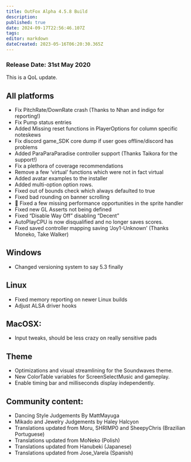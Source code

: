 ```yaml
---
title: OutFox Alpha 4.5.8 Build
description: 
published: true
date: 2024-09-17T22:56:46.107Z
tags: 
editor: markdown
dateCreated: 2023-05-16T06:20:30.365Z
---
```


### Release Date: 31st May 2020

This is a QoL update.

All platforms
-------------

*   Fix PitchRate/DownRate crash (Thanks to Nhan and indigo for reporting!)
*   Fix Pump status entries
*   Added Missing reset functions in PlayerOptions for column specific noteskews
*   Fix discord game\_SDK core dump if user goes offline/discord has problems
*   Added ParaParaParadise controller support (Thanks Taikora for the support!)
*   Fix a plethora of coverage recommendations
*   Remove a few ‘virtual’ functions which were not in fact virtual
*   Added avatar examples to the installer
*   Added multi-option option rows.
*   Fixed out of bounds check which always defaulted to true
*   Fixed bad rounding on banner scrolling
*   🐲 Fixed a few missing performance opportunities in the sprite handler
*   Fixed new GL Asserts not being defined
*   Fixed “Disable Way Off” disabling “Decent”
*   AutoPlayCPU is now disqualified and no longer saves scores.
*   Fixed saved controller mapping saving ‘Joy1-Unknown’ (Thanks Moneko, Take Walker)

Windows
-------

*   Changed versioning system to say 5.3 finally

Linux
-----

*   Fixed memory reporting on newer Linux builds
*   Adjust ALSA driver hooks

MacOSX:
-------

*   Input tweaks, should be less crazy on really sensitive pads

Theme
-----

*   Optimizations and visual streamlining for the Soundwaves theme.
*   New ColorTable variables for ScreenSelectMusic and gameplay.
*   Enable timing bar and milliseconds display independently.

Community content:
------------------

*   Dancing Style Judgements By MattMayuga
*   Mikado and Jewelry Judgements by Haley Halcyon
*   Translations updated from Moru, SHRIMP0 and SheepyChris (Brazilian Portuguese)
*   Translations updated from MoNeko (Polish)
*   Translations updated from Hanubeki (Japanese)
*   Translations updated from Jose\_Varela (Spanish)